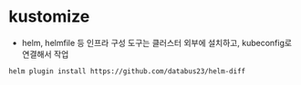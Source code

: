 # kustomize

- helm, helmfile 등 인프라 구성 도구는 클러스터 외부에 설치하고, kubeconfig로 연결해서 작업
```
helm plugin install https://github.com/databus23/helm-diff
```
